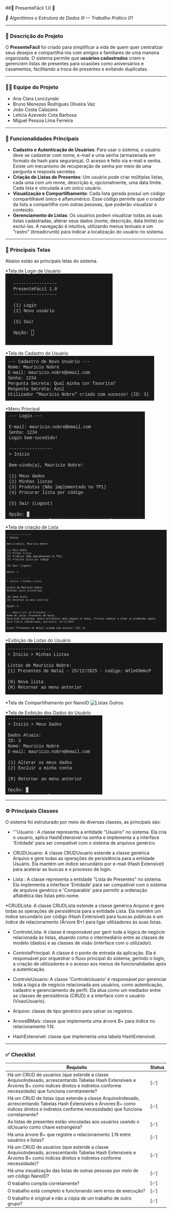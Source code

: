 ##🎁 PresenteFácil 1.0 🎁

_🧠 Algoritimos e Estrutura de Dados III — Trabalho Prático 01_

---

### 📝 Descrição do Projeto

O **PresenteFácil** foi criado para simplificar a vida de quem quer centralizar seus desejos e compartilhá-los com amigos e familiares de uma maneira organizada. O sistema permite que **usuários cadastrados** criem e gerenciem listas de presentes para ocasiões como aniversários e casamentos, facilitando a troca de presentes e evitando duplicatas.

---

### 🧑‍💻 Equipe do Projeto

* Ana Clara Lonczynski
* Bruno Menezes Rodrigues Oliveira Vaz
* João Costa Calazans
* Letícia Azevedo Cota Barbosa 
* Miguel Pessoa Lima Ferreira

---

### 🚀 Funcionalidades Principais

* **Cadastro e Autenticação de Usuários**: Para usar o sistema, o usuário deve se cadastrar com nome, e-mail e uma senha (armazenada em formato de hash para segurança). O acesso é feito via e-mail e senha. Existe um mecanismo de recuperação de senha por meio de uma pergunta e resposta secretas.
* **Criação de Listas de Presentes**: Um usuário pode criar múltiplas listas, cada uma com um nome, descrição e, opcionalmente, uma data limite. Cada lista é vinculada a um único usuário.
* **Visualização e Compartilhamento**: Cada lista gerada possui um código compartilhável único e alfanumérico. Esse código permite que o criador da lista a compartilhe com outras pessoas, que poderão visualizar o conteúdo.
* **Gerenciamento de Listas**: Os usuários podem visualizar todas as suas listas cadastradas, alterar seus dados (nome, descrição, data limite) ou excluí-las. A navegação é intuitiva, utilizando menus textuais e um "rastro" (breadcrumb) para indicar a localização do usuário no sistema.

---

### 📸 Principais Telas

Abaixo estão as principais telas do sistema.

*Tela de Login de Usuário
![Tela Login](imagens/TelaLogin.png)

*Tela de Cadastro de Usuário
![Cadastro](imagens/Cadastro.png)

*Menu Principal
![Tela Inicial](imagens/TelaInical.png)

*Tela de criação de Lista
![Criar Lista](imagens/CriarLista.png) 

*Exibição de Listas do Usuário
![Minhas Listas](imagens/MinhasListas.png)

*Tela de Compartilhamento por NanoID
![Listas Outros](imagens/ListaOutro.png)

*Tela de Exibição dos Dados do Usuário
![Meus Dados](imagens/TelaDados.png) 

---
### ⚙️ Principais Classes 

O sistema foi estruturado por meio de diversas classes, as principais são:

* '''Usuario : A classe representa a entidade "Usuário" no sistema. Ela cria o usuario, aplica HashExtensivel na senha e implementa a a interface 'Entidade' para ser compatível com o sistema de arquivos genérico
  
* CRUDUsuario: A classe CRUDUsuario estende a classe genérica Arquivo e gere todas as operações de persistência para a entidade Usuário. Ela mantém um índice secundário por e-mail (Hash Extensível) para acelerar as buscas e o processo de login.
  
* Lista : A classe representa a entidade "Lista de Presentes" no sistema. Ela implementa a interface 'Entidade' para ser compatível com o sistema de arquivos genérico e 'Comparable' para permitir a ordenação alfabética das listas pelo nome.

*CRUDLista: A classe CRUDLista estende a classe genérica Arquivo e gere todas as operações de persistência para a entidade Lista. Ela mantém um índice secundário por código (Hash Extensível) para buscas públicas e um índice de relacionamento (Árvore B+) para ligar utilizadores às suas listas.

* ControleLista: A classe é responsável por gerir toda a lógica de negócio relacionada às listas, atuando como o intermediário entre as classes de modelo (dados) e as classes de visão (interface com o utilizador).
  
* ControlePrincipal: A classe é o ponto de entrada da aplicação. Ela é responsável por orquestrar o fluxo principal do sistema, gerindo o login, a criação de utilizadores e o acesso aos menus de funcionalidades após a autenticação.
  
* ControleUsuario: A classe 'ControleUsuario' é responsável por gerenciar toda a lógica de negócio relacionada aos usuários, como autenticação, cadastro e gerenciamento de perfil. Ela atua como um mediador entre as classes de persistência (CRUD) e a interface com o usuário (VisaoUsuario).
  
* Arquivo: classe de tipo genérico para salvar os registros.
  
* ArvoreBMais: classe que implementa uma árvore B+ para índice no relacionamento 1:N.
  
* HashExtensivel: classe que implementa uma tabela HashExtensivel.
  
---

### ✅ Checklist

|Requisito|Status|
|---------|------|
|Há um CRUD de usuários (que estende a classe ArquivoIndexado, acrescentando Tabelas Hash Extensíveis e Árvores B+ como índices diretos e indiretos conforme necessidade) que funciona corretamente?|[✅]|
|Há um CRUD de listas (que estende a classe ArquivoIndexado, acrescentando Tabelas Hash Extensíveis e Árvores B+ como índices diretos e indiretos conforme necessidade) que funciona corretamente?|[✅]|
|As listas de presentes estão vinculadas aos usuários usando o idUsuario como chave estrangeira?|[✅]|
|Há uma árvore B+ que registre o relacionamento 1:N entre usuários e listas?|[✅]|
|Há um CRUD de usuários (que estende a classe ArquivoIndexado, acrescentando Tabelas Hash Extensíveis e Árvores B+ como índices diretos e indiretos conforme necessidade)?|[✅]|
|Há uma visualização das listas de outras pessoas por meio de um código NanoID?|[✅]|
|O trabalho compila corretamente?|[✅]|
|O trabalho está completo e funcionando sem erros de execução?|[✅]|
|O trabalho é original e não a cópia de um trabalho de outro grupo?|[✅]|



